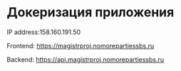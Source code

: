 # Докеризация приложения

IP address:158.160.191.50

Frontend: <https://magistrproj.nomorepartiessbs.ru>

Backend: <https://api.magistrproj.nomorepartiessbs.ru>

